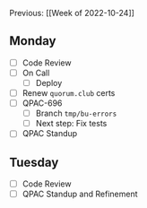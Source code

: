 Previous: [[Week of 2022-10-24]]

## Monday
- [ ] Code Review
- [ ] On Call
	- [ ] Deploy
- [ ] Renew `quorum.club` certs
- [ ] QPAC-696
	- [ ] Branch `tmp/bu-errors`
	- [ ] Next step: Fix tests
- [ ] QPAC Standup

## Tuesday
- [ ] Code Review
- [ ] QPAC Standup and Refinement